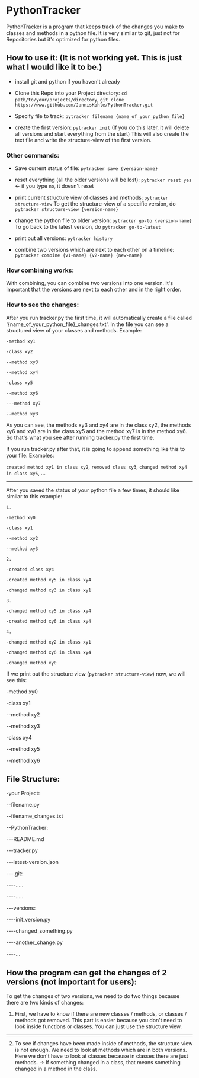 # PythonTracker

PythonTracker is a program that keeps track of the changes you make to classes and methods in a python file.
It is very similar to git, just not for Repositories but it's optimized for python files.

## How to use it: (It is not working yet. This is just what I would like it to be.)

- install git and python if you haven't already

- Clone this Repo into your Project directory:
```cd path/to/your/projects/directory```,
```git clone https://www.github.com/JannisKohle/PythonTracker.git```

- Specify file to track: ```pytracker filename {name_of_your_python_file}```

- create the first version: ```pytracker init``` (If you do this later, it will delete all versions and start everything from the start) This will also create the text file and write the structure-view of the first version.

### Other commands:

- Save current status of file: ```pytracker save {version-name}```

- reset everything (all the older versions will be lost): ```pytracker reset yes``` <- if you type ```no```, it doesn't reset

- print current structure view of classes and methods: ```pytracker structure-view``` To get the structure-view of a specific version, do ```pytracker structure-view {version-name}```

- change the python file to older version: ```pytracker go-to {version-name}``` To go back to the latest version, do ```pytracker go-to-latest```

- print out all versions: ```pytracker history```

- combine two versions which are next to each other on a timeline: ```pytracker combine {v1-name} {v2-name} {new-name}```

### How combining works:

With combining, you can combine two versions into one version. It's important that the versions are next to each other and in the right order.

### How to see the changes:

After you run tracker.py the first time, it will automatically create a file called '{name_of_your_python_file}_changes.txt'.
In the file you can see a structured view of your classes and methods. Example:

```
-method xy1

-class xy2

--method xy3

--method xy4

-class xy5

--method xy6

---method xy7

--method xy8
```

As you can see, the methods xy3 and xy4 are in the class xy2, the methods xy6 and xy8 are in the class xy5
and the method xy7 is in the method xy6. So that's what you see after running tracker.py the first time.

If you run tracker.py after that, it is going to append something like this to your file:
Examples:

```created method xy1 in class xy2```, ```removed class xy3```, ```changed method xy4 in class xy5```, ...

------------------------

After you saved the status of your python file a few times, it should like similar to this example:

```
1.

-method xy0

-class xy1

--method xy2

--method xy3

2.

-created class xy4

-created method xy5 in class xy4

-changed method xy3 in class xy1

3.

-changed method xy5 in class xy4

-created method xy6 in class xy4

4.

-changed method xy2 in class xy1

-changed method xy6 in class xy4

-changed method xy0
```


If we print out the structure view (```pytracker structure-view```) now, we will see this:

-method xy0

-class xy1

--method xy2

--method xy3

-class xy4

--method xy5

--method xy6



## File Structure:

-your Project:

--filename.py

--filename_changes.txt

--PythonTracker:

---README.md

---tracker.py

---latest-version.json

---.git:

----.....

----.....

---versions:

----init_version.py

----changed_something.py

----another_change.py

----...

## How the program can get the changes of 2 versions (not important for users):

To get the changes of two versions, we need to do two things because there are two kinds of changes:

1. First, we have to know if there are new classes / methods, or classes / methods got removed.
   This part is easier because you don't need to look inside functions or classes. You can just
   use the structure view.

-----------------------

2. To see if changes have been made inside of methods, the structure view is not enough.
   We need to look at methods which are in both versions. Here we don't have to look at classes
   because in classes there are just methods. -> If something changed in a class, that means
   something changed in a method in the class.
